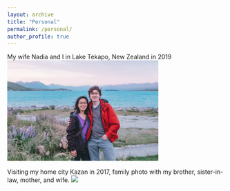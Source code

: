 ```yaml
---
layout: archive
title: "Personal"
permalink: /personal/
author_profile: true
---
```


My wife Nadia and I in Lake Tekapo, New Zealand in 2019
<img src="https://github.com/gani-nurmukhametov/gani-nurmukhametov.github.io/blob/master/images/New Zealand - 2019.jpg" width ="350">

Visiting my home city Kazan in 2017, family photo with my brother, sister-in-law, mother, and wife.
<img src="https://github.com/gani-nurmukhametov/gani-nurmukhametov.github.io/images/Kazan-2017.jpg" width ="350">
